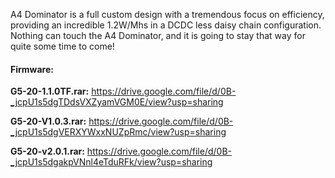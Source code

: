 A4 Dominator is a full custom design with a tremendous focus on efficiency, providing an incredible 1.2W/Mhs in a DCDC less daisy chain configuration. Nothing can touch the A4 Dominator, and it is going to stay that way for quite some time to come!


<h4>Firmware:</h4>

<b>G5-20-1.1.0TF.rar:</b> https://drive.google.com/file/d/0B-_jcpU1s5dgTDdsVXZyamVGM0E/view?usp=sharing

<b>G5-20-V1.0.3.rar:</b> https://drive.google.com/file/d/0B-_jcpU1s5dgVERXYWxxNUZpRmc/view?usp=sharing

<b>G5-20-v2.0.1.rar:</b> https://drive.google.com/file/d/0B-_jcpU1s5dgakpVNnl4eTduRFk/view?usp=sharing
